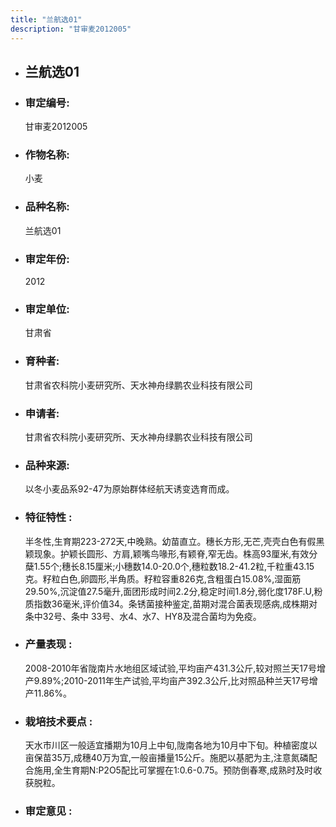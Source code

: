 ```yaml
---
title: "兰航选01"
description: "甘审麦2012005"
---
```

* ## 兰航选01
* ###  审定编号:  
   甘审麦2012005

*  ### 作物名称:  
   小麦

*   ###  品种名称: 
    兰航选01

*   ### 审定年份: 
    2012

*   ### 审定单位:  
    甘肃省

*   ### 育种者:  
    甘肃省农科院小麦研究所、天水神舟绿鹏农业科技有限公司

*   ### 申请者:  
    甘肃省农科院小麦研究所、天水神舟绿鹏农业科技有限公司

*   ### 品种来源:  
    以冬小麦品系92-47为原始群体经航天诱变选育而成。 

*   ### 特征特性 : 
    半冬性,生育期223-272天,中晚熟。幼苗直立。穗长方形,无芒,壳壳白色有假黑颖现象。护颖长圆形、方肩,颖嘴鸟喙形,有颖脊,窄无齿。株高93厘米,有效分蘖1.55个;穗长8.15厘米;小穗数14.0-20.0个,穗粒数18.2-41.2粒,千粒重43.15克。籽粒白色,卵圆形,半角质。籽粒容重826克,含粗蛋白15.08%,湿面筋29.50%,沉淀值27.5毫升,面团形成时间2.2分,稳定时间1.8分,弱化度178F.U,粉质指数36毫米,评价值34。条锈菌接种鉴定,苗期对混合菌表现感病,成株期对条中32号、条中 33号、水4、水7、HY8及混合菌均为免疫。 

*   ### 产量表现 : 
    2008-2010年省陇南片水地组区域试验,平均亩产431.3公斤,较对照兰天17号增产9.89%;2010-2011年生产试验,平均亩产392.3公斤,比对照品种兰天17号增产11.86%。

*   ### 栽培技术要点 : 
    天水市川区一般适宜播期为10月上中旬,陇南各地为10月中下旬。种植密度以亩保苗35万,成穗40万为宜,一般亩播量15公斤。施肥以基肥为主,注意氮磷配合施用,全生育期N:P2O5配比可掌握在1:0.6-0.75。预防倒春寒,成熟时及时收获脱粒。

*   ### 审定意见 : 
    
